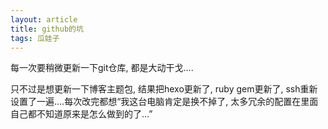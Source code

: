 ```yaml
---
layout: article
title: github的坑
tags: 瓜娃子
---
```


每一次要稍微更新一下git仓库, 都是大动干戈....

 <!--more-->

只不过是想更新一下博客主题包, 结果把hexo更新了,  ruby gem更新了, ssh重新设置了一遍....每次改完都想“我这台电脑肯定是换不掉了, 太多冗余的配置在里面自己都不知道原来是怎么做到的了...”


